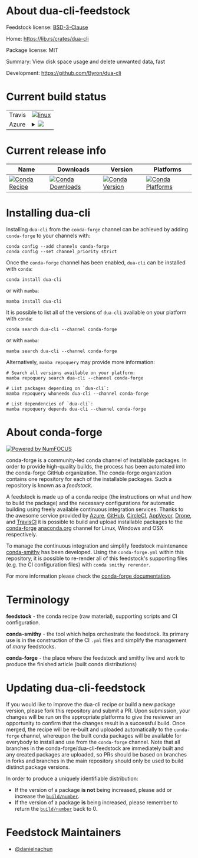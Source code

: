 About dua-cli-feedstock
=======================

Feedstock license: [BSD-3-Clause](https://github.com/conda-forge/dua-cli-feedstock/blob/main/LICENSE.txt)

Home: https://lib.rs/crates/dua-cli

Package license: MIT

Summary: View disk space usage and delete unwanted data, fast

Development: https://github.com/Byron/dua-cli

Current build status
====================


<table><tr>
    <td>Travis</td>
    <td>
      <a href="https://app.travis-ci.com/conda-forge/dua-cli-feedstock">
        <img alt="linux" src="https://img.shields.io/travis/com/conda-forge/dua-cli-feedstock/main.svg?label=Linux">
      </a>
    </td>
  </tr>
    
  <tr>
    <td>Azure</td>
    <td>
      <details>
        <summary>
          <a href="https://dev.azure.com/conda-forge/feedstock-builds/_build/latest?definitionId=23645&branchName=main">
            <img src="https://dev.azure.com/conda-forge/feedstock-builds/_apis/build/status/dua-cli-feedstock?branchName=main">
          </a>
        </summary>
        <table>
          <thead><tr><th>Variant</th><th>Status</th></tr></thead>
          <tbody><tr>
              <td>linux_64</td>
              <td>
                <a href="https://dev.azure.com/conda-forge/feedstock-builds/_build/latest?definitionId=23645&branchName=main">
                  <img src="https://dev.azure.com/conda-forge/feedstock-builds/_apis/build/status/dua-cli-feedstock?branchName=main&jobName=linux&configuration=linux%20linux_64_" alt="variant">
                </a>
              </td>
            </tr><tr>
              <td>linux_aarch64</td>
              <td>
                <a href="https://dev.azure.com/conda-forge/feedstock-builds/_build/latest?definitionId=23645&branchName=main">
                  <img src="https://dev.azure.com/conda-forge/feedstock-builds/_apis/build/status/dua-cli-feedstock?branchName=main&jobName=linux&configuration=linux%20linux_aarch64_" alt="variant">
                </a>
              </td>
            </tr><tr>
              <td>linux_ppc64le</td>
              <td>
                <a href="https://dev.azure.com/conda-forge/feedstock-builds/_build/latest?definitionId=23645&branchName=main">
                  <img src="https://dev.azure.com/conda-forge/feedstock-builds/_apis/build/status/dua-cli-feedstock?branchName=main&jobName=linux&configuration=linux%20linux_ppc64le_" alt="variant">
                </a>
              </td>
            </tr><tr>
              <td>osx_64</td>
              <td>
                <a href="https://dev.azure.com/conda-forge/feedstock-builds/_build/latest?definitionId=23645&branchName=main">
                  <img src="https://dev.azure.com/conda-forge/feedstock-builds/_apis/build/status/dua-cli-feedstock?branchName=main&jobName=osx&configuration=osx%20osx_64_" alt="variant">
                </a>
              </td>
            </tr><tr>
              <td>osx_arm64</td>
              <td>
                <a href="https://dev.azure.com/conda-forge/feedstock-builds/_build/latest?definitionId=23645&branchName=main">
                  <img src="https://dev.azure.com/conda-forge/feedstock-builds/_apis/build/status/dua-cli-feedstock?branchName=main&jobName=osx&configuration=osx%20osx_arm64_" alt="variant">
                </a>
              </td>
            </tr><tr>
              <td>win_64</td>
              <td>
                <a href="https://dev.azure.com/conda-forge/feedstock-builds/_build/latest?definitionId=23645&branchName=main">
                  <img src="https://dev.azure.com/conda-forge/feedstock-builds/_apis/build/status/dua-cli-feedstock?branchName=main&jobName=win&configuration=win%20win_64_" alt="variant">
                </a>
              </td>
            </tr>
          </tbody>
        </table>
      </details>
    </td>
  </tr>
</table>

Current release info
====================

| Name | Downloads | Version | Platforms |
| --- | --- | --- | --- |
| [![Conda Recipe](https://img.shields.io/badge/recipe-dua--cli-green.svg)](https://anaconda.org/conda-forge/dua-cli) | [![Conda Downloads](https://img.shields.io/conda/dn/conda-forge/dua-cli.svg)](https://anaconda.org/conda-forge/dua-cli) | [![Conda Version](https://img.shields.io/conda/vn/conda-forge/dua-cli.svg)](https://anaconda.org/conda-forge/dua-cli) | [![Conda Platforms](https://img.shields.io/conda/pn/conda-forge/dua-cli.svg)](https://anaconda.org/conda-forge/dua-cli) |

Installing dua-cli
==================

Installing `dua-cli` from the `conda-forge` channel can be achieved by adding `conda-forge` to your channels with:

```
conda config --add channels conda-forge
conda config --set channel_priority strict
```

Once the `conda-forge` channel has been enabled, `dua-cli` can be installed with `conda`:

```
conda install dua-cli
```

or with `mamba`:

```
mamba install dua-cli
```

It is possible to list all of the versions of `dua-cli` available on your platform with `conda`:

```
conda search dua-cli --channel conda-forge
```

or with `mamba`:

```
mamba search dua-cli --channel conda-forge
```

Alternatively, `mamba repoquery` may provide more information:

```
# Search all versions available on your platform:
mamba repoquery search dua-cli --channel conda-forge

# List packages depending on `dua-cli`:
mamba repoquery whoneeds dua-cli --channel conda-forge

# List dependencies of `dua-cli`:
mamba repoquery depends dua-cli --channel conda-forge
```


About conda-forge
=================

[![Powered by
NumFOCUS](https://img.shields.io/badge/powered%20by-NumFOCUS-orange.svg?style=flat&colorA=E1523D&colorB=007D8A)](https://numfocus.org)

conda-forge is a community-led conda channel of installable packages.
In order to provide high-quality builds, the process has been automated into the
conda-forge GitHub organization. The conda-forge organization contains one repository
for each of the installable packages. Such a repository is known as a *feedstock*.

A feedstock is made up of a conda recipe (the instructions on what and how to build
the package) and the necessary configurations for automatic building using freely
available continuous integration services. Thanks to the awesome service provided by
[Azure](https://azure.microsoft.com/en-us/services/devops/), [GitHub](https://github.com/),
[CircleCI](https://circleci.com/), [AppVeyor](https://www.appveyor.com/),
[Drone](https://cloud.drone.io/welcome), and [TravisCI](https://travis-ci.com/)
it is possible to build and upload installable packages to the
[conda-forge](https://anaconda.org/conda-forge) [anaconda.org](https://anaconda.org/)
channel for Linux, Windows and OSX respectively.

To manage the continuous integration and simplify feedstock maintenance
[conda-smithy](https://github.com/conda-forge/conda-smithy) has been developed.
Using the ``conda-forge.yml`` within this repository, it is possible to re-render all of
this feedstock's supporting files (e.g. the CI configuration files) with ``conda smithy rerender``.

For more information please check the [conda-forge documentation](https://conda-forge.org/docs/).

Terminology
===========

**feedstock** - the conda recipe (raw material), supporting scripts and CI configuration.

**conda-smithy** - the tool which helps orchestrate the feedstock.
                   Its primary use is in the construction of the CI ``.yml`` files
                   and simplify the management of *many* feedstocks.

**conda-forge** - the place where the feedstock and smithy live and work to
                  produce the finished article (built conda distributions)


Updating dua-cli-feedstock
==========================

If you would like to improve the dua-cli recipe or build a new
package version, please fork this repository and submit a PR. Upon submission,
your changes will be run on the appropriate platforms to give the reviewer an
opportunity to confirm that the changes result in a successful build. Once
merged, the recipe will be re-built and uploaded automatically to the
`conda-forge` channel, whereupon the built conda packages will be available for
everybody to install and use from the `conda-forge` channel.
Note that all branches in the conda-forge/dua-cli-feedstock are
immediately built and any created packages are uploaded, so PRs should be based
on branches in forks and branches in the main repository should only be used to
build distinct package versions.

In order to produce a uniquely identifiable distribution:
 * If the version of a package **is not** being increased, please add or increase
   the [``build/number``](https://docs.conda.io/projects/conda-build/en/latest/resources/define-metadata.html#build-number-and-string).
 * If the version of a package **is** being increased, please remember to return
   the [``build/number``](https://docs.conda.io/projects/conda-build/en/latest/resources/define-metadata.html#build-number-and-string)
   back to 0.

Feedstock Maintainers
=====================

* [@danielnachun](https://github.com/danielnachun/)

